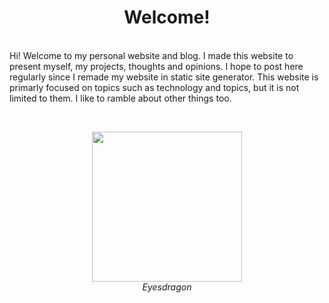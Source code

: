 <center><h1>Welcome!</h1></center><br>
Hi! Welcome to my personal website and blog. I made this
website to present myself, my projects, thoughts and opinions. I hope
to post here regularly since I remade my website in static site generator.
This website is primarly focused on topics such as technology and topics,
but it is not limited to them. I like to ramble about other things too.

&nbsp;
&nbsp;
<center>
    <img src="/pictures/fursona/stickers/eyesdragon.png" width="240px">
    <br><i>Eyesdragon</i>
</center>
